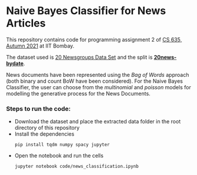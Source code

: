 # Naive Bayes Classifier for News Articles

This repository contains code for programming assignment 2 of [CS 635, Autumn 2021](https://www.cse.iitb.ac.in/~soumen/teach/2013.2A.CS635) at IIT Bombay. 

The dataset used is [20 Newsgroups Data Set](http://qwone.com/~jason/20Newsgroups/) and the split is [**20news-bydate**](http://qwone.com/~jason/20Newsgroups/20news-bydate.tar.gz). 

News documents have been represented using the *Bag of Words* approach (both binary and count BoW have been considered). For the Naive Bayes Classifier, the user can choose from the *multinomial* and *poisson* models for modelling the generative process for the News Documents.

### Steps to run the code:

* Download the dataset and place the extracted data folder in the root directory of this repository
* Install the dependencies
    ```
    pip install tqdm numpy spacy jupyter
    ```
* Open the notebook and run the cells
    ```
    jupyter notebook code/news_classification.ipynb
    ```